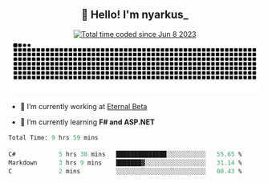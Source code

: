 <h2 align="center">👋 Hello! I'm nyarkus_</h2>
<p align="center">
  <a href="https://wakatime.com/@8f9aa332-6725-4e00-a5d9-b2317a4b74a6">
    <img src="https://wakatime.com/badge/user/8f9aa332-6725-4e00-a5d9-b2317a4b74a6.svg" alt="Total time coded since Jun 8 2023" />
  </a>
  <br>
  <img src = "https://github.com/nyarkus/nyarkus/blob/output/github-snake-dark.svg">
</p>

- 🔭 I’m currently working at [Eternal Beta](https://github.com/Kacianoki/Eternal-Beta)
<!--- 💬 Ask me about **nothing :<**-->
- 🌱 I’m currently learning **F# and ASP.NET**

<!--START_SECTION:waka-->

```fs
Total Time: 9 hrs 59 mins

C#            5 hrs 38 mins   ██████████████░░░░░░░░░░░   55.65 %
Markdown      3 hrs 9 mins    ███████▓░░░░░░░░░░░░░░░░░   31.14 %
C             2 mins          ░░░░░░░░░░░░░░░░░░░░░░░░░   00.43 %
```

<!--END_SECTION:waka-->
